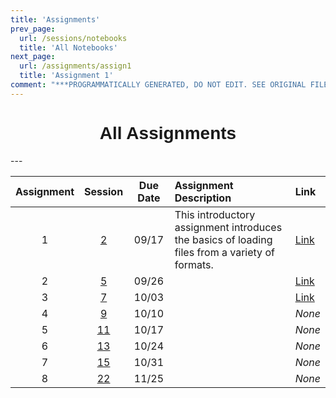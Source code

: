 ```yaml
---
title: 'Assignments'
prev_page:
  url: /sessions/notebooks
  title: 'All Notebooks'
next_page:
  url: /assignments/assign1
  title: 'Assignment 1'
comment: "***PROGRAMMATICALLY GENERATED, DO NOT EDIT. SEE ORIGINAL FILES IN /content***"
---
```

<h1  style="font-family:  Verdana,  Geneva,  sans-serif;  text-align:center;">All  Assignments</h1> 
--- 

|  Assignment  |  Session  |  Due  Date  |  Assignment  Description  |  Link  |
|  :---:  |  :---:  |  :---:  |  :-----  |  :---  |
|  1  |  [2](https://rpi-data.github.io/course-intro-ml-app/sessions/session2/)  |  09/17  |  This  introductory  assignment  introduces  the  basics  of  loading  files  from  a  variety  of  formats.    |  [Link](https://colab.research.google.com/github/rpi-techfundamentals/spring2019-materials/blob/master/02-intro-python/hm-01/hm01.ipynb)  |
|  2  |  [5](https://rpi-data.github.io/course-intro-ml-app/sessions/session5/)  |  09/26  |    |  [Link](https://colab.research.google.com/github/rpi-techfundamentals/spring2019-materials/blob/master/03-python/hm-02/hm02.ipynb)  |
|  3  |  [7](https://rpi-data.github.io/course-intro-ml-app/sessions/session7/)  |  10/03  |    |  [Link](https://colab.research.google.com/github/rpi-techfundamentals/spring2019-materials/blob/master/04-viz-api-scraper/hm-03/hm03.ipynb)  |
|  4  |  [9](https://rpi-data.github.io/course-intro-ml-app/sessions/session9/)  |  10/10  |    |  *None*  |
|  5  |  [11](https://rpi-data.github.io/course-intro-ml-app/sessions/session11/)  |  10/17  |    |  *None*  |
|  6  |  [13](https://rpi-data.github.io/course-intro-ml-app/sessions/session13/)  |  10/24  |    |  *None*  |
|  7  |  [15](https://rpi-data.github.io/course-intro-ml-app/sessions/session15/)  |  10/31  |    |  *None*  |
|  8  |  [22](https://rpi-data.github.io/course-intro-ml-app/sessions/session22/)  |  11/25  |    |  *None*  |

